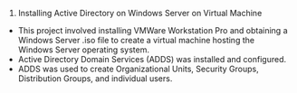 1. Installing Active Directory on Windows Server on Virtual Machine
- This project involved installing VMWare Workstation Pro and obtaining a Windows Server .iso file to create a virtual machine hosting the Windows Server operating system.
- Active Directory Domain Services (ADDS) was installed and configured. 
- ADDS was used to create Organizational Units, Security Groups, Distribution Groups, and individual users.
